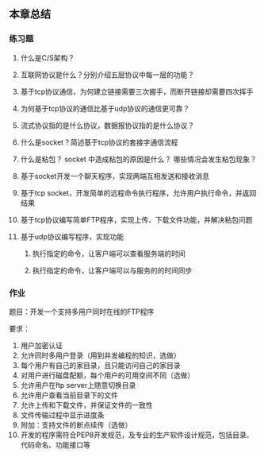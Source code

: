 ## 本章总结

### 练习题

1. 什么是C/S架构？

1. 互联网协议是什么？分别介绍五层协议中每一层的功能？

2. 基于tcp协议通信，为何建立链接需要三次握手，而断开链接却需要四次挥手

3. 为何基于tcp协议的通信比基于udp协议的通信更可靠？

4. ‍流式协议指的是什么协议，数据报协议指的是什么协议？

5. 什么是socket？简述基于tcp协议的套接字通信流程

6. 什么是粘包？   socket 中造成粘包的原因是什么？   哪些情况会发生粘包现象？  

7. 基于socket开发一个聊天程序，实现两端互相发送和接收消息

8. 基于tcp socket，开发简单的远程命令执行程序，允许用户执行命令，并返回结果

9. 基于tcp协议编写简单FTP程序，实现上传、下载文件功能，并解决粘包问题

10. 基于udp协议编写程序，实现功能

    1. 执行指定的命令，让客户端可以查看服务端的时间

    2. 执行指定的命令，让客户端可以与服务的的时间同步



### 作业

题目：开发一个支持多用户同时在线的FTP程序

要求：

1. 用户加密认证
2. 允许同时多用户登录（用到并发编程的知识，选做）
3. 每个用户有自己的家目录，且只能访问自己的家目录
4. 对用户进行磁盘配额，每个用户的可用空间不同（选做）
5. 允许用户在ftp server上随意切换目录
6. 允许用户查看当前目录下的文件
7. 允许上传和下载文件，并保证文件的一致性
8. 文件传输过程中显示进度条
9. 附加：支持文件的断点续传（选做）
10. 开发的程序需符合PEP8开发规范，及专业的生产软件设计规范，包括目录、代码命名、功能接口等



